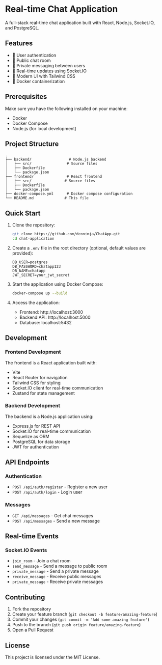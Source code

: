 # Real-time Chat Application

A full-stack real-time chat application built with React, Node.js, Socket.IO, and PostgreSQL.

## Features

- 🔐 User authentication
- 💬 Public chat room
- 📱 Private messaging between users
- 🚀 Real-time updates using Socket.IO
- 🎨 Modern UI with Tailwind CSS
- 🐳 Docker containerization

## Prerequisites

Make sure you have the following installed on your machine:

- Docker
- Docker Compose
- Node.js (for local development)

## Project Structure

```
.
├── backend/                 # Node.js backend
│   ├── src/                # Source files
│   ├── Dockerfile         
│   └── package.json       
├── frontend/               # React frontend
│   ├── src/               # Source files
│   ├── Dockerfile        
│   └── package.json      
├── docker-compose.yml      # Docker compose configuration
└── README.md              # This file
```

## Quick Start

1. Clone the repository:
   ```bash
   git clone https://github.com/deoninja/ChatApp.git
   cd chat-application
   ```

2. Create a `.env` file in the root directory (optional, default values are provided):
   ```env
   DB_USER=postgres
   DB_PASSWORD=chatapp123
   DB_NAME=chatapp
   JWT_SECRET=your_jwt_secret
   ```

3. Start the application using Docker Compose:
   ```bash
   docker-compose up --build
   ```

4. Access the application:
   - Frontend: http://localhost:3000
   - Backend API: http://localhost:5000
   - Database: localhost:5432

## Development

### Frontend Development

The frontend is a React application built with:
- Vite
- React Router for navigation
- Tailwind CSS for styling
- Socket.IO client for real-time communication
- Zustand for state management

### Backend Development

The backend is a Node.js application using:
- Express.js for REST API
- Socket.IO for real-time communication
- Sequelize as ORM
- PostgreSQL for data storage
- JWT for authentication

## API Endpoints

### Authentication
- `POST /api/auth/register` - Register a new user
- `POST /api/auth/login` - Login user

### Messages
- `GET /api/messages` - Get chat messages
- `POST /api/messages` - Send a new message

## Real-time Events

### Socket.IO Events
- `join_room` - Join a chat room
- `send_message` - Send a message to public room
- `private_message` - Send a private message
- `receive_message` - Receive public messages
- `private_message` - Receive private messages

## Contributing

1. Fork the repository
2. Create your feature branch (`git checkout -b feature/amazing-feature`)
3. Commit your changes (`git commit -m 'Add some amazing feature'`)
4. Push to the branch (`git push origin feature/amazing-feature`)
5. Open a Pull Request

## License

This project is licensed under the MIT License.
